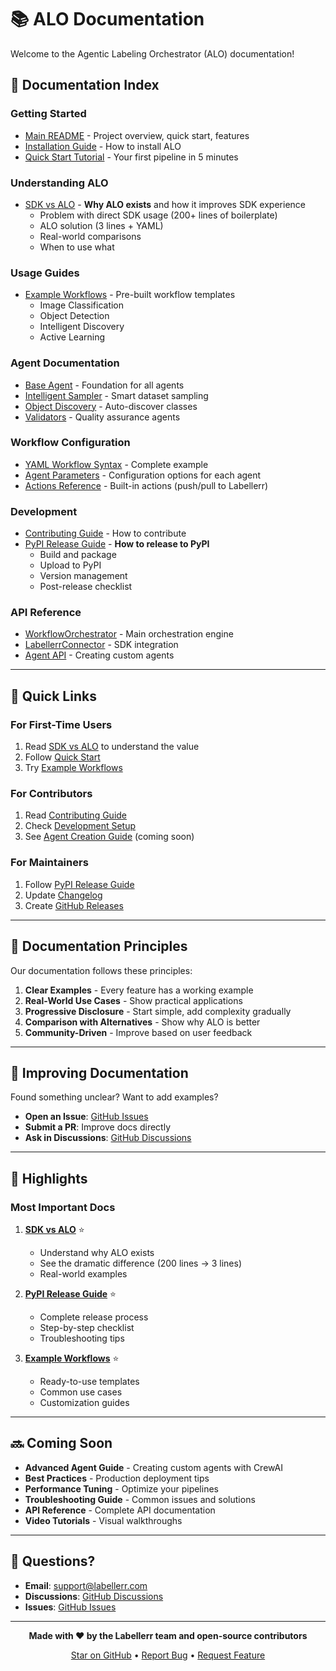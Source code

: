 # 📚 ALO Documentation

Welcome to the Agentic Labeling Orchestrator (ALO) documentation!

## 📖 Documentation Index

### **Getting Started**
- [Main README](../README.md) - Project overview, quick start, features
- [Installation Guide](../README.md#installation) - How to install ALO
- [Quick Start Tutorial](../README.md#quick-start) - Your first pipeline in 5 minutes

### **Understanding ALO**
- [SDK vs ALO](SDK_VS_ALO.md) - **Why ALO exists** and how it improves SDK experience
  - Problem with direct SDK usage (200+ lines of boilerplate)
  - ALO solution (3 lines + YAML)
  - Real-world comparisons
  - When to use what

### **Usage Guides**
- [Example Workflows](../examples/README.md) - Pre-built workflow templates
  - Image Classification
  - Object Detection
  - Intelligent Discovery
  - Active Learning

### **Agent Documentation**
- [Base Agent](../alo/agents/base_agent.py) - Foundation for all agents
- [Intelligent Sampler](../alo/agents/sampler_agent.py) - Smart dataset sampling
- [Object Discovery](../alo/agents/discovery_agent.py) - Auto-discover classes
- [Validators](../alo/agents/validator_agent.py) - Quality assurance agents

### **Workflow Configuration**
- [YAML Workflow Syntax](../examples/intelligent_discovery_workflow.yaml) - Complete example
- [Agent Parameters](#) - Configuration options for each agent
- [Actions Reference](#) - Built-in actions (push/pull to Labellerr)

### **Development**
- [Contributing Guide](../CONTRIBUTING.md) - How to contribute
- [PyPI Release Guide](RELEASE_TO_PYPI.md) - **How to release to PyPI**
  - Build and package
  - Upload to PyPI
  - Version management
  - Post-release checklist

### **API Reference**
- [WorkflowOrchestrator](../alo/orchestrator/workflow.py) - Main orchestration engine
- [LabellerrConnector](../alo/connectors/labellerr_connector.py) - SDK integration
- [Agent API](#) - Creating custom agents

---

## 🎯 Quick Links

### **For First-Time Users**
1. Read [SDK vs ALO](SDK_VS_ALO.md) to understand the value
2. Follow [Quick Start](../README.md#quick-start)
3. Try [Example Workflows](../examples/README.md)

### **For Contributors**
1. Read [Contributing Guide](../CONTRIBUTING.md)
2. Check [Development Setup](../README.md#development)
3. See [Agent Creation Guide](#) (coming soon)

### **For Maintainers**
1. Follow [PyPI Release Guide](RELEASE_TO_PYPI.md)
2. Update [Changelog](../CHANGELOG.md)
3. Create [GitHub Releases](#)

---

## 📝 Documentation Principles

Our documentation follows these principles:

1. **Clear Examples** - Every feature has a working example
2. **Real-World Use Cases** - Show practical applications
3. **Progressive Disclosure** - Start simple, add complexity gradually
4. **Comparison with Alternatives** - Show why ALO is better
5. **Community-Driven** - Improve based on user feedback

---

## 🤝 Improving Documentation

Found something unclear? Want to add examples?

- **Open an Issue**: [GitHub Issues](https://github.com/1sarthakbhardawaj/labellerr-alo/issues)
- **Submit a PR**: Improve docs directly
- **Ask in Discussions**: [GitHub Discussions](https://github.com/1sarthakbhardawaj/labellerr-alo/discussions)

---

## 🌟 Highlights

### **Most Important Docs**

1. **[SDK vs ALO](SDK_VS_ALO.md)** ⭐
   - Understand why ALO exists
   - See the dramatic difference (200 lines → 3 lines)
   - Real-world examples

2. **[PyPI Release Guide](RELEASE_TO_PYPI.md)** ⭐
   - Complete release process
   - Step-by-step checklist
   - Troubleshooting tips

3. **[Example Workflows](../examples/README.md)** ⭐
   - Ready-to-use templates
   - Common use cases
   - Customization guides

---

## 🔜 Coming Soon

- **Advanced Agent Guide** - Creating custom agents with CrewAI
- **Best Practices** - Production deployment tips
- **Performance Tuning** - Optimize your pipelines
- **Troubleshooting Guide** - Common issues and solutions
- **API Reference** - Complete API documentation
- **Video Tutorials** - Visual walkthroughs

---

## 📧 Questions?

- **Email**: support@labellerr.com
- **Discussions**: [GitHub Discussions](https://github.com/1sarthakbhardawaj/labellerr-alo/discussions)
- **Issues**: [GitHub Issues](https://github.com/1sarthakbhardawaj/labellerr-alo/issues)

---

<div align="center">

**Made with ❤️ by the Labellerr team and open-source contributors**

[Star on GitHub](https://github.com/1sarthakbhardawaj/labellerr-alo) • [Report Bug](https://github.com/1sarthakbhardawaj/labellerr-alo/issues) • [Request Feature](https://github.com/1sarthakbhardawaj/labellerr-alo/issues)

</div>
